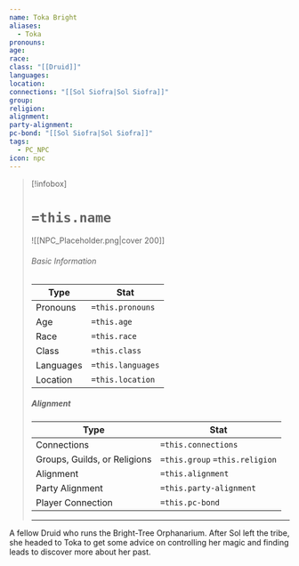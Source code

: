 ```yaml
---
name: Toka Bright
aliases:
  - Toka
pronouns: 
age: 
race: 
class: "[[Druid]]"
languages: 
location: 
connections: "[[Sol Siofra|Sol Siofra]]"
group: 
religion: 
alignment: 
party-alignment: 
pc-bond: "[[Sol Siofra|Sol Siofra]]"
tags:
  - PC_NPC
icon: npc
---
```

> [!infobox]
> # `=this.name` 
> ![[NPC_Placeholder.png|cover 200]]
> ###### Basic Information
> | Type | Stat |
> | ---- | ---- |
> | Pronouns | `=this.pronouns` |
> | Age | `=this.age` |
> |  Race | `=this.race` |
> |  Class    | `=this.class`   |
> |  Languages | `=this.languages` |
> | Location | `=this.location` |
>
> ##### Alignment
> | Type | Stat |
> | ---- | ---- |
> | Connections| `=this.connections` |
> | Groups, Guilds, or Religions | `=this.group` `=this.religion`|
> | Alignment| `=this.alignment` |
> | Party Alignment| `=this.party-alignment` |
> | Player Connection| `=this.pc-bond` |
> ---

A fellow Druid who runs the Bright-Tree Orphanarium. After Sol left the tribe, she headed to Toka to get some advice on controlling her magic and finding leads to discover more about her past.